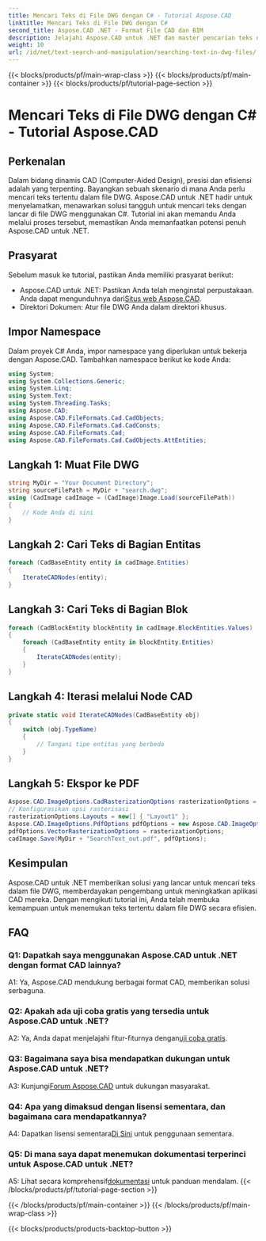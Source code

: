 ```yaml
---
title: Mencari Teks di File DWG dengan C# - Tutorial Aspose.CAD
linktitle: Mencari Teks di File DWG dengan C#
second_title: Aspose.CAD .NET - Format File CAD dan BIM
description: Jelajahi Aspose.CAD untuk .NET dan master pencarian teks dalam file DWG dengan panduan langkah demi langkah ini. Tingkatkan aplikasi CAD Anda hari ini!
weight: 10
url: /id/net/text-search-and-manipulation/searching-text-in-dwg-files/
---
```


{{< blocks/products/pf/main-wrap-class >}}
{{< blocks/products/pf/main-container >}}
{{< blocks/products/pf/tutorial-page-section >}}

# Mencari Teks di File DWG dengan C# - Tutorial Aspose.CAD

## Perkenalan

Dalam bidang dinamis CAD (Computer-Aided Design), presisi dan efisiensi adalah yang terpenting. Bayangkan sebuah skenario di mana Anda perlu mencari teks tertentu dalam file DWG. Aspose.CAD untuk .NET hadir untuk menyelamatkan, menawarkan solusi tangguh untuk mencari teks dengan lancar di file DWG menggunakan C#. Tutorial ini akan memandu Anda melalui proses tersebut, memastikan Anda memanfaatkan potensi penuh Aspose.CAD untuk .NET.

## Prasyarat

Sebelum masuk ke tutorial, pastikan Anda memiliki prasyarat berikut:
-  Aspose.CAD untuk .NET: Pastikan Anda telah menginstal perpustakaan. Anda dapat mengunduhnya dari[Situs web Aspose.CAD](https://releases.aspose.com/cad/net/).
- Direktori Dokumen: Atur file DWG Anda dalam direktori khusus.

## Impor Namespace

Dalam proyek C# Anda, impor namespace yang diperlukan untuk bekerja dengan Aspose.CAD. Tambahkan namespace berikut ke kode Anda:

```csharp
using System;
using System.Collections.Generic;
using System.Linq;
using System.Text;
using System.Threading.Tasks;
using Aspose.CAD;
using Aspose.CAD.FileFormats.Cad.CadObjects;
using Aspose.CAD.FileFormats.Cad.CadConsts;
using Aspose.CAD.FileFormats.Cad;
using Aspose.CAD.FileFormats.Cad.CadObjects.AttEntities;
```

## Langkah 1: Muat File DWG

```csharp
string MyDir = "Your Document Directory";
string sourceFilePath = MyDir + "search.dwg";
using (CadImage cadImage = (CadImage)Image.Load(sourceFilePath))
{
    // Kode Anda di sini
}
```

## Langkah 2: Cari Teks di Bagian Entitas

```csharp
foreach (CadBaseEntity entity in cadImage.Entities)
{
    IterateCADNodes(entity);
}
```

## Langkah 3: Cari Teks di Bagian Blok

```csharp
foreach (CadBlockEntity blockEntity in cadImage.BlockEntities.Values)
{
    foreach (CadBaseEntity entity in blockEntity.Entities)
    {
        IterateCADNodes(entity);
    }
}
```

## Langkah 4: Iterasi melalui Node CAD

```csharp
private static void IterateCADNodes(CadBaseEntity obj)
{
    switch (obj.TypeName)
    {
        // Tangani tipe entitas yang berbeda
    }
}
```

## Langkah 5: Ekspor ke PDF

```csharp
Aspose.CAD.ImageOptions.CadRasterizationOptions rasterizationOptions = new Aspose.CAD.ImageOptions.CadRasterizationOptions();
// Konfigurasikan opsi rasterisasi
rasterizationOptions.Layouts = new[] { "Layout1" };
Aspose.CAD.ImageOptions.PdfOptions pdfOptions = new Aspose.CAD.ImageOptions.PdfOptions();
pdfOptions.VectorRasterizationOptions = rasterizationOptions;
cadImage.Save(MyDir + "SearchText_out.pdf", pdfOptions);
```

## Kesimpulan

Aspose.CAD untuk .NET memberikan solusi yang lancar untuk mencari teks dalam file DWG, memberdayakan pengembang untuk meningkatkan aplikasi CAD mereka. Dengan mengikuti tutorial ini, Anda telah membuka kemampuan untuk menemukan teks tertentu dalam file DWG secara efisien.

## FAQ

### Q1: Dapatkah saya menggunakan Aspose.CAD untuk .NET dengan format CAD lainnya?

A1: Ya, Aspose.CAD mendukung berbagai format CAD, memberikan solusi serbaguna.

### Q2: Apakah ada uji coba gratis yang tersedia untuk Aspose.CAD untuk .NET?

 A2: Ya, Anda dapat menjelajahi fitur-fiturnya dengan[uji coba gratis](https://releases.aspose.com/).

### Q3: Bagaimana saya bisa mendapatkan dukungan untuk Aspose.CAD untuk .NET?

 A3: Kunjungi[Forum Aspose.CAD](https://forum.aspose.com/c/cad/19) untuk dukungan masyarakat.

### Q4: Apa yang dimaksud dengan lisensi sementara, dan bagaimana cara mendapatkannya?

 A4: Dapatkan lisensi sementara[Di Sini](https://purchase.aspose.com/temporary-license/) untuk penggunaan sementara.

### Q5: Di mana saya dapat menemukan dokumentasi terperinci untuk Aspose.CAD untuk .NET?

 A5: Lihat secara komprehensif[dokumentasi](https://reference.aspose.com/cad/net/) untuk panduan mendalam.
{{< /blocks/products/pf/tutorial-page-section >}}

{{< /blocks/products/pf/main-container >}}
{{< /blocks/products/pf/main-wrap-class >}}

{{< blocks/products/products-backtop-button >}}
